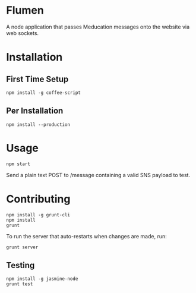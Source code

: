 # Flumen

A node application that passes Meducation messages onto the website via web sockets.

# Installation

## First Time Setup

    npm install -g coffee-script

## Per Installation

    npm install --production

# Usage

    npm start

Send a plain text POST to /message containing a valid SNS payload to test.

# Contributing

    npm install -g grunt-cli
    npm install
    grunt

To run the server that auto-restarts when changes are made, run:

    grunt server

## Testing

    npm install -g jasmine-node
    grunt test